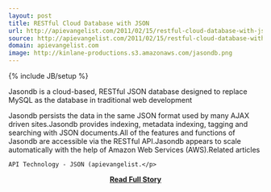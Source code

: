 ```yaml
---
layout: post
title: RESTful Cloud Database with JSON
url: http://apievangelist.com/2011/02/15/restful-cloud-database-with-json/
source: http://apievangelist.com/2011/02/15/restful-cloud-database-with-json/
domain: apievangelist.com
image: http://kinlane-productions.s3.amazonaws.com/jasondb.png
---
```

{% include JB/setup %}<p>Jasondb is a cloud-based, RESTful JSON database designed to replace MySQL as the database in traditional web development

Jasondb persists the data in the same JSON format used by many AJAX driven sites.Jasondb provides indexing, metadata indexing, tagging and searching with JSON documents.All of the features and functions of Jasondb are accessible via the RESTful API.Jasondb appears to scale automatically with the help of Amazon Web Services (AWS).Related articles

	API Technology - JSON (apievangelist.</p>
<center><p><a href="http://apievangelist.com/2011/02/15/restful-cloud-database-with-json/" style='padding:25px; font-sze:18px; font-weight: bold;'>Read Full Story</a></p></center>
